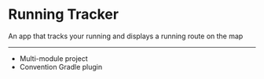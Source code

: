 # Running Tracker

An app that tracks your running and displays a running route on the map

---

- Multi-module project
- Convention Gradle plugin


